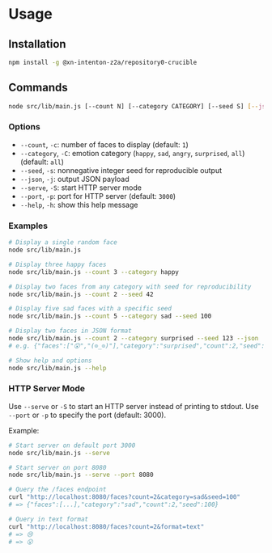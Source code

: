 # Usage

## Installation

```bash
npm install -g @xn-intenton-z2a/repository0-crucible
```

## Commands

```bash
node src/lib/main.js [--count N] [--category CATEGORY] [--seed S] [--json] [--serve] [--port P] [--help]
```

### Options

- `--count`, `-c`: number of faces to display (default: `1`)
- `--category`, `-C`: emotion category (`happy`, `sad`, `angry`, `surprised`, `all`) (default: `all`)
- `--seed`, `-s`: nonnegative integer seed for reproducible output
- `--json`, `-j`: output JSON payload
- `--serve`, `-S`: start HTTP server mode
- `--port`, `-p`: port for HTTP server (default: `3000`)
- `--help`, `-h`: show this help message

### Examples

```bash
# Display a single random face
node src/lib/main.js

# Display three happy faces
node src/lib/main.js --count 3 --category happy

# Display two faces from any category with seed for reproducibility
node src/lib/main.js --count 2 --seed 42

# Display five sad faces with a specific seed
node src/lib/main.js --count 5 --category sad --seed 100

# Display two faces in JSON format
node src/lib/main.js --count 2 --category surprised --seed 123 --json
# e.g. {"faces":["😮","(⊙_⊙)"],"category":"surprised","count":2,"seed":123}

# Show help and options
node src/lib/main.js --help
```

### HTTP Server Mode

Use `--serve` or `-S` to start an HTTP server instead of printing to stdout. Use `--port` or `-p` to specify the port (default: 3000).

Example:

```bash
# Start server on default port 3000
node src/lib/main.js --serve

# Start server on port 8080
node src/lib/main.js --serve --port 8080

# Query the /faces endpoint
curl "http://localhost:8080/faces?count=2&category=sad&seed=100"
# => {"faces":[...],"category":"sad","count":2,"seed":100}

# Query in text format
curl "http://localhost:8080/faces?count=2&format=text"
# => 😢
# => 😮
```